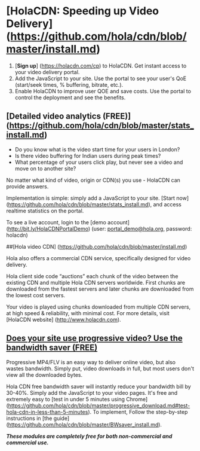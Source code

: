 # [HolaCDN: Speeding up Video Delivery] (https://github.com/hola/cdn/blob/master/install.md)

1. [**Sign up**] (https://holacdn.com/cp) to HolaCDN. Get instant access to your video delivery portal. 
2. Add the JavaScript to your site. Use the portal to see your user's QoE (start/seek times, % buffering, bitrate, etc.).  
3. Enable HolaCDN to improve user QOE and save costs. Use the portal to control the deployment and see the benefits.

## [Detailed video analytics (FREE)] (https://github.com/hola/cdn/blob/master/stats_install.md)

* Do you know what is the video start time for your users in London?
* Is there video buffering for Indian users during peak times?
* What percentage of your users click play, but never see a video and move on to another site?

No matter what kind of video, origin or CDN(s) you use - HolaCDN can provide answers.

Implementation is simple: simply add a JavaScript to your site. [Start now] (https://github.com/hola/cdn/blob/master/stats_install.md), and access realtime statistics on the portal.

To see a live account, login to the [demo account] (http://bit.ly/HolaCDNPortalDemo)  (user: portal_demo@hola.org, password: holacdn)

##[Hola video CDN] (https://github.com/hola/cdn/blob/master/install.md)

Hola also offers a commercial CDN service, specifically designed for video delivery. 

Hola client side code “auctions” each chunk of the video between the existing CDN and  multiple Hola CDN servers worldwide. First chunks are downloaded from the fastest servers and later chunks are downloaded from the lowest cost servers.  

Your video is played using chunks downloaded from multiple CDN servers, at high speed & reliability, with minimal cost. For more details, visit [HolaCDN website] (http://www.holacdn.com).

## [Does your site use progressive video? Use the bandwidth saver (FREE)](https://github.com/hola/cdn/blob/master/BWsaver_install.md) 

Progressive MP4/FLV is an easy way to deliver online video, but also wastes bandwidth. Simply put, video downloads in full, but most users don't view all the downloaded bytes. 

Hola CDN free bandwidth saver will instantly reduce your bandwidth bill by 30-40%. Simply add the JavaScript to your video pages. It's free and extremely easy to [test in under 5 minutes using Chrome] (https://github.com/hola/cdn/blob/master/progressive_download.md#test-hola-cdn-in-less-than-5-minutes). To implement, Follow the step-by-step instructions in [the guide] (https://github.com/hola/cdn/blob/master/BWsaver_install.md).

**_These modules are completely free for both non-commercial and commercial use._**
